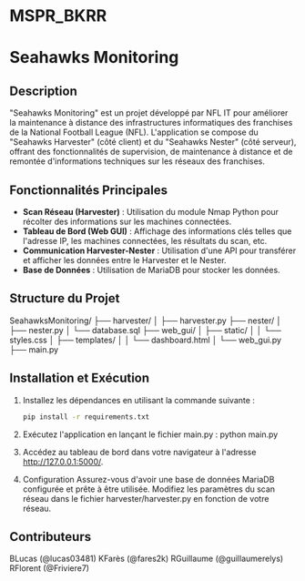 # MSPR_BKRR

# Seahawks Monitoring

## Description

"Seahawks Monitoring" est un projet développé par NFL IT pour améliorer la maintenance à distance des infrastructures informatiques des franchises de la National Football League (NFL). L'application se compose du "Seahawks Harvester" (côté client) et du "Seahawks Nester" (côté serveur), offrant des fonctionnalités de supervision, de maintenance à distance et de remontée d'informations techniques sur les réseaux des franchises.

## Fonctionnalités Principales

- **Scan Réseau (Harvester)** : Utilisation du module Nmap Python pour récolter des informations sur les machines connectées.
- **Tableau de Bord (Web GUI)** : Affichage des informations clés telles que l'adresse IP, les machines connectées, les résultats du scan, etc.
- **Communication Harvester-Nester** : Utilisation d'une API pour transférer et afficher les données entre le Harvester et le Nester.
- **Base de Données** : Utilisation de MariaDB pour stocker les données.

## Structure du Projet

 SeahawksMonitoring/
├── harvester/
│   ├── harvester.py
├── nester/
│   ├── nester.py
│   └── database.sql
├── web_gui/
│   ├── static/
│   │   └── styles.css
│   ├── templates/
│   │   └── dashboard.html
│   └── web_gui.py
├── main.py

## Installation et Exécution

1. Installez les dépendances en utilisant la commande suivante :

   ```bash
   pip install -r requirements.txt
   
2. Exécutez l'application en lançant le fichier main.py :
   python main.py

3. Accédez au tableau de bord dans votre navigateur à l'adresse http://127.0.0.1:5000/.

4. Configuration
   Assurez-vous d'avoir une base de données MariaDB configurée et prête à être utilisée.
   Modifiez les paramètres du scan réseau dans le fichier harvester/harvester.py en fonction de votre réseau.


## Contributeurs

BLucas (@lucas03481)
KFarès (@fares2k)
RGuillaume (@guillaumerelys)
RFlorent (@Friviere7)


